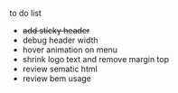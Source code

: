 to do list 

- <s>add sticky header</s>
- debug header width
- hover animation on menu
- shrink logo text and remove margin top
- review sematic html
- review bem usage

